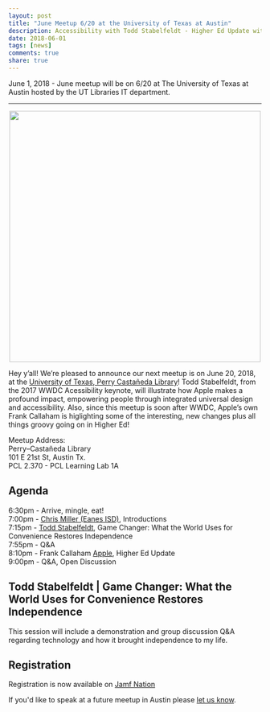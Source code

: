 ```yaml
---
layout: post
title: "June Meetup 6/20 at the University of Texas at Austin"
description: Accessibility with Todd Stabelfeldt - Higher Ed Update with Frank Callaham
date: 2018-06-01
tags: [news]
comments: true
share: true
---
```


June 1, 2018 - June meetup will be on 6/20 at The University of Texas at Austin hosted by the UT Libraries IT department.

---

<div align="center"><img src="/assets/images/junemeetupimage.png" style="width:500px; max-width:100%;" /></div>
                         
Hey y’all! We’re pleased to announce our next meetup is on June 20, 2018, at the [University of Texas, Perry Castañeda Library](https://lib.utexas.edu/study-spaces-technology/spaces/learning-lab-1-ab)! Todd Stabelfeldt, from the 2017 WWDC Acessibility keynote, will illustrate how Apple makes a profound impact, empowering people through integrated universal design and accessibility. Also, since this meetup is soon after WWDC, Apple’s own Frank Callaham is higlighting some of the interesting, new changes plus all things groovy going on in Higher Ed!

Meetup Address:<br />
Perry–Castañeda Library <br />
101 E 21st St, Austin Tx. <br />
PCL 2.370 - PCL Learning Lab 1A <br />

## Agenda

6:30pm - Arrive, mingle, eat!<br />
7:00pm - [Chris Miller (Eanes ISD)](https://www.linkedin.com/in/chris-miller-27551212/), Introductions<br />
7:15pm - [Todd Stabelfeldt](https://toddstabelfeldt.com), Game Changer: What the World Uses for Convenience Restores Independence<br />
7:55pm - Q&A<br />
8:10pm - Frank Callaham [Apple](https://www.apple.com/education/), Higher Ed Update <br />
9:00pm - Q&A, Open Discussion

## Todd Stabelfeldt | Game Changer: What the World Uses for Convenience Restores Independence

This session will include a demonstration and group discussion Q&A regarding technology and how it brought independence to my life.

## Registration

Registration is now available on [Jamf Nation](https://www.jamf.com/jamf-nation/events/user-groups/216/austin-apple-admins-april-meetup-6-20-at-the-university-of-texas-at-austin) 

If you'd like to speak at a future meetup in Austin please [let us know](https://goo.gl/forms/SlplkdmkkyKpG7982).
